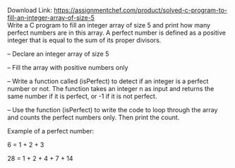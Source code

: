 Download Link: https://assignmentchef.com/product/solved-c-program-to-fill-an-integer-array-of-size-5
<br>
Write a C program to fill an integer array of size 5 and print how many perfect numbers are in this array. A perfect number is defined as a positive integer that is equal to the sum of its proper divisors.

– Declare an integer array of size 5

– Fill the array with positive numbers only

– Write a function called (isPerfect) to detect if an integer is a perfect number or not. The function takes an integer n as input and returns the same number if it is perfect, or -1 if it is not perfect.

– Use the function (isPerfect) to write the code to loop through the array and counts the perfect numbers only. Then print the count.

Example of a perfect number:

6 = 1 + 2 + 3

28 = 1 + 2 + 4 + 7 + 14